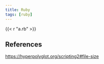 ```yaml
---
title: Ruby
tags: [ruby]
---
```


{{< r "a.rb" >}}

## References

<https://hyperpolyglot.org/scripting2#file-size>
